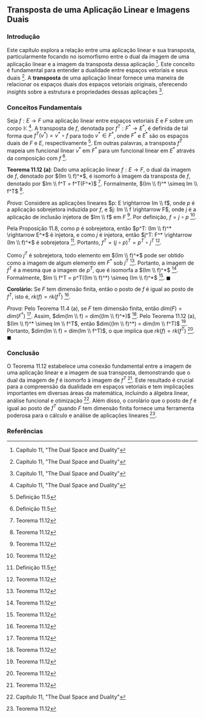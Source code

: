 ## Transposta de uma Aplicação Linear e Imagens Duais

### Introdução
Este capítulo explora a relação entre uma aplicação linear e sua transposta, particularmente focando no isomorfismo entre o dual da imagem de uma aplicação linear e a imagem da transposta dessa aplicação [^1]. Este conceito é fundamental para entender a dualidade entre espaços vetoriais e seus duais [^1]. A **transposta** de uma aplicação linear fornece uma maneira de relacionar os espaços duais dos espaços vetoriais originais, oferecendo *insights* sobre a estrutura e propriedades dessas aplicações [^1].

### Conceitos Fundamentais
Seja $f: E \rightarrow F$ uma aplicação linear entre espaços vetoriais $E$ e $F$ sobre um corpo $\mathbb{K}$ [^1]. A transposta de $f$, denotada por $f^T: F^* \rightarrow E^*$, é definida de tal forma que $f^T(v^*) = v^* \circ f$ para todo $v^* \in F^*$, onde $F^*$ e $E^*$ são os espaços duais de $F$ e $E$, respectivamente [^420]. Em outras palavras, a transposta $f^T$ mapeia um funcional linear $v^*$ em $F^*$ para um funcional linear em $E^*$ através da composição com $f$ [^420].

**Teorema 11.12 (a)**: Dado uma aplicação linear $f: E \rightarrow F$, o dual da imagem de $f$, denotado por $(Im \\ f)^*$, é isomorfo à imagem da transposta de $f$, denotado por $Im \\ f^T = f^T(F^*)$ [^424]. Formalmente, $(Im \\ f)^* \simeq Im \\ f^T$ [^424].

*Prova:*
Considere as aplicações lineares $p: E \rightarrow Im \\ f$, onde $p$ é a aplicação sobrejetora induzida por $f$, e $j: Im \\ f \rightarrow F$, onde $j$ é a aplicação de inclusão injetora de $Im \\ f$ em $F$ [^424]. Por definição, $f = j \circ p$ [^424].

Pela Proposição 11.8, como $p$ é sobrejetora, então $p^T: (Im \\ f)^* \rightarrow E^*$ é injetora, e como $j$ é injetora, então $j^T: F^* \rightarrow (Im \\ f)^*$ é sobrejetora [^420]. Portanto, $f^T = (j \circ p)^T = p^T \circ j^T$ [^424].

Como $j^T$ é sobrejetora, todo elemento em $(Im \\ f)^*$ pode ser obtido como a imagem de algum elemento em $F^*$ sob $j^T$ [^424]. Portanto, a imagem de $f^T$ é a mesma que a imagem de $p^T$, que é isomorfa a $(Im \\ f)^*$ [^424]. Formalmente, $Im \\ f^T = p^T((Im \\ f)^*) \simeq (Im \\ f)^*$ [^424]. $\blacksquare$

**Corolário:** Se $F$ tem dimensão finita, então o posto de $f$ é igual ao posto de $f^T$, isto é, $rk(f) = rk(f^T)$ [^424].

*Prova:*
Pelo Teorema 11.4 (a), se $F$ tem dimensão finita, então $dim(F) = dim(F^*)$ [^424]. Assim, $dim(Im \\ f) = dim((Im \\ f)^*)$ [^424]. Pelo Teorema 11.12 (a), $(Im \\ f)^* \simeq Im \\ f^T$, então $dim((Im \\ f)^*) = dim(Im \\ f^T)$ [^424]. Portanto, $dim(Im \\ f) = dim(Im \\ f^T)$, o que implica que $rk(f) = rk(f^T)$ [^424]. $\blacksquare$

### Conclusão
O Teorema 11.12 estabelece uma conexão fundamental entre a imagem de uma aplicação linear e a imagem de sua transposta, demonstrando que o dual da imagem de $f$ é isomorfo à imagem de $f^T$ [^424]. Este resultado é crucial para a compreensão da dualidade em espaços vetoriais e tem implicações importantes em diversas áreas da matemática, incluindo a álgebra linear, análise funcional e otimização [^1]. Além disso, o corolário que o posto de $f$ é igual ao posto de $f^T$ quando $F$ tem dimensão finita fornece uma ferramenta poderosa para o cálculo e análise de aplicações lineares [^424].

### Referências
[^1]: Capítulo 11, "The Dual Space and Duality"
[^420]: Definição 11.5
[^424]: Teorema 11.12
<!-- END -->
